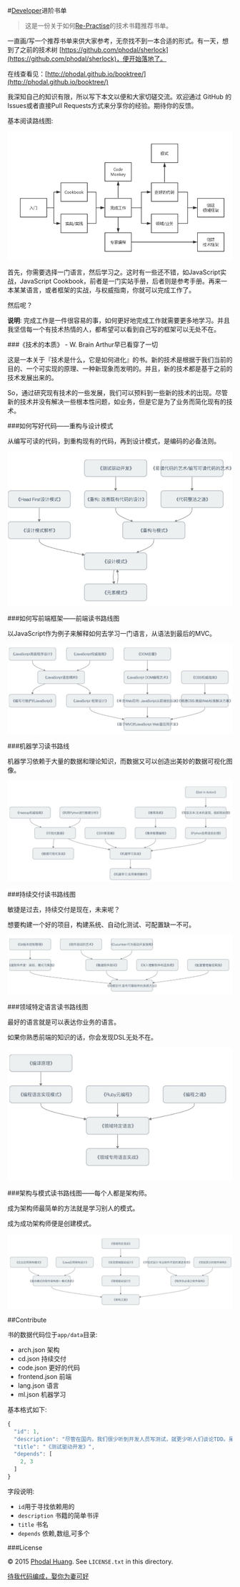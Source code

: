 #[Developer](https://github.com/phodal/developer)进阶书单

> 这是一份关于如何[Re-Practise](https://github.com/phodal/repractise)的技术书籍推荐书单。

一直画/写一个推荐书单来供大家参考，无奈找不到一本合适的形式。有一天，想到了之前的技术树 [https://github.com/phodal/sherlock](https://github.com/phodal/sherlock)，便开始落地了。

在线查看见：[http://phodal.github.io/booktree/](http://phodal.github.io/booktree/)

我深知自己的知识有限，所以写下本文以便和大家切磋交流。欢迎通过 GitHub 的Issues或者直接Pull Requests方式来分享你的经验。期待你的反馈。

基本阅读路线图:

![BookTree](app/booktree.png)

首先，你需要选择一门语言，然后学习之。这时有一些还不错，如JavaScript实战，JavaScript Cookbook，前者是一门实站手册，后者则是参考手册。再来一本某某语言，或者框架的实战，与权威指南，你就可以完成工作了。

然后呢？

**说明**: 完成工作是一件很容易的事，如何更好地完成工作就需要更多地学习。并且我坚信每一个有技术热情的人，都希望可以看到自己写的框架可以无处不在。

###《技术的本质》 - W. Brain Arthur早已看穿了一切

这是一本关于『技术是什么，它是如何进化』的书。新的技术是根据于我们当前的目的、一个可实现的原理、一种新现象而发明的。并且，新的技术都是基于之前的技术发展出来的。

So，通过研究现有技术的一些发展，我们可以预料到一些新的技术的出现。尽管新的技术并没有解决一些根本性问题，如业务，但是它是为了业务而简化现有的技术。

###如何写好代码——重构与设计模式

从编写可读的代码，到重构现有的代码，再到设计模式，是编码的必备法则。

![如何写好代码——重构与设计模式](screenshots/code.jpg)

###如何写前端框架——前端读书路线图

以JavaScript作为例子来解释如何去学习一门语言，从语法到最后的MVC。

![如何写前端框架——前端读书路线图](screenshots/frontend.jpg)

###机器学习读书路线

机器学习依赖于大量的数据和理论知识，而数据又可以创造出美妙的数据可视化图像。

![机器学习读书路线](screenshots/ml.jpg)


###持续交付读书路线图

敏捷是过去，持续交付是现在，未来呢？

想要构建一个好的项目，构建系统、自动化测试、可配置缺一不可。

![持续交付读书路线图](screenshots/cd.jpg)

###领域特定语言读书路线图

最好的语言就是可以表达你业务的语言。

如果你熟悉前端的知识的话，你会发现DSL无处不在。

![领域特定语言读书路线图](screenshots/dsl.jpg)

###架构与模式读书路线图——每个人都是架构师。

成为架构师最简单的方法就是学习别人的模式。

成为成功架构师便是创建模式。

![架构与模式读书路线图](screenshots/arch.jpg)


##Contribute

书的数据代码位于``app/data``目录:
 
 - arch.json 架构
 - cd.json   持续交付
 - code.json 更好的代码
 - frontend.json 前端 
 - lang.json  语言
 - ml.json   机器学习
 
基本格式如下:

```javascript
{
  "id": 1,
  "description": "尽管在国内，我们很少听到开发人员写测试，就更少听人们谈论TDD。虽然我不是TDD的死忠，但是我觉得TDD还是很有好处的。特别是当你的函数特别长的时候，它可以驱使你写出更短的函数——更多的函数。红->绿->重构，就是这么简单。",
  "title": "《测试驱动开发》",
  "depends": [
    2, 3
  ]
}
```

字段说明:

 - ``id``用于寻找依赖用的
 - ``description`` 书籍的简单书评
 - ``title`` 书名
 - ``depends`` 依赖,数组,可多个

###License

© 2015 [Phodal Huang](http://www.phodal.com). See `LICENSE.txt` in this directory.

[待我代码编成，娶你为妻可好](http://www.xuntayizhan.com/person/ji-ke-ai-qing-zhi-er-shi-dai-wo-dai-ma-bian-cheng-qu-ni-wei-qi-ke-hao-wan/)
